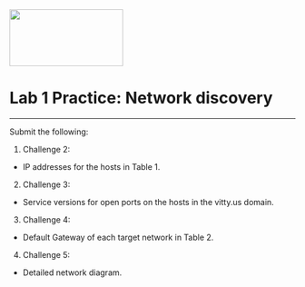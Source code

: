 <img src="https://www.tamusa.edu/brandguide/jpeglogos/tamusa_final_logo_bw1.jpg" width="200" height="100"> 

# Lab 1 Practice: Network discovery
--- 
Submit the following:
1. Challenge 2:
- IP addresses for the hosts in Table 1.
2. Challenge 3:
- Service versions for open ports on the hosts in the vitty.us domain.
3. Challenge 4:
- Default Gateway of each target network in Table 2.
4. Challenge 5:
- Detailed network diagram.
